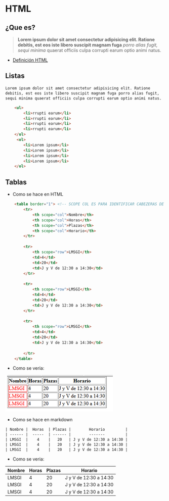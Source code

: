 # HTML
## ¿Que es?

>   **Lorem ipsum dolor sit amet consectetur adipisicing elit. Ratione debitis, est eos
>   iste libero suscipit magnam fuga** *porro alias fugit, sequi minima* quaerat officiis 
> culpa corrupti earum optio animi natus.

* [Definición HTML](https://developer.mozilla.org/es/docs/Web/HTML)

## Listas

    Lorem ipsum dolor sit amet consectetur adipisicing elit. Ratione debitis, est eos iste libero suscipit magnam fuga porro alias fugit, sequi minima quaerat officiis culpa corrupti earum optio animi natus.
    
```HTML
    <ul>
        <li>rrupti earum</li>
        <li>rrupti earum</li>
        <li>rrupti earum</li>
        <li>rrupti earum</li>
    </ul>
     <ol>
        <li>Lorem ipsum</li>
        <li>Lorem ipsum</li>
        <li>Lorem ipsum</li>
        <li>Lorem ipsum</li>
    </ol>
```


## Tablas
   * Como se hace en HTML

```HTML
    <table border="1"> <!-- SCOPE COL ES PARA IDENTIFICAR CABEZERAS DE COLUMNAS Y SCOPE ROW PARA CABEZERAS DE FILAS -->
        <tr>
            <th scope="col">Nombre</th>
            <th scope="col">Horas</th>
            <th scope="col">Plazas</th>
            <th scope="col">Horario</th>
        </tr>

        <tr>
            <th scope="row">LMSGI</th>
            <td>4</td>
            <td>20</td>
            <td>J y V de 12:30 a 14:30</td>
        </tr>

        <tr>
            <th scope="row">LMSGI</th>
            <td>4</td>
            <td>20</td>
            <td>J y V de 12:30 a 14:30</td>
        </tr>

        <tr>
            <th scope="row">LMSGI</th>
            <td>4</td>
            <td>20</td>
            <td>J y V de 12:30 a 14:30</td>

        </tr>
    </table>
```
  * Como se veria:
  
   ![Tabla HTML](Tabla.png)


  * Como se hace en markdown 
``` 
| Nombre |  Horas  | Plazas |        Horario         |
| ------ |  -----  | ------ |        -------         |
| LMSGI  |    4    |   20   | J y V de 12:30 a 14:30 |
| LMSGI  |    4    |   20   | J y V de 12:30 a 14:30 |
| LMSGI  |    4    |   20   | J y V de 12:30 a 14:30 |
```
* Como se veria:
         
| Nombre |  Horas  | Plazas |        Horario         |
| ------ |  -----  | ------ |    ------------------  |
| LMSGI  |    4    |   20   | J y V de 12:30 a 14:30 |
| LMSGI  |    4    |   20   | J y V de 12:30 a 14:30 |
| LMSGI  |    4    |   20   | J y V de 12:30 a 14:30 |

